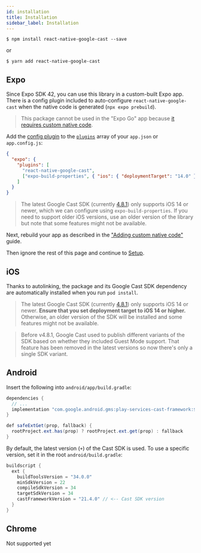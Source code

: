 ```yaml
---
id: installation
title: Installation
sidebar_label: Installation
---
```


`$ npm install react-native-google-cast --save`

or

`$ yarn add react-native-google-cast`

## Expo

Since Expo SDK 42, you can use this library in a custom-built Expo app.
There is a config plugin included to auto-configure `react-native-google-cast` when the native code is generated (`npx expo prebuild`).

> This package cannot be used in the "Expo Go" app because [it requires custom native code](https://docs.expo.io/workflow/customizing/).

Add the [config plugin](https://docs.expo.io/guides/config-plugins/) to the [`plugins`](https://docs.expo.io/versions/latest/config/app/#plugins) array of your `app.json` or `app.config.js`:

```json
{
  "expo": {
    "plugins": [
      "react-native-google-cast",
      ["expo-build-properties", { "ios": { "deploymentTarget": "14.0" } }]
    ]
  }
}
```

> The latest Google Cast SDK (currently [4.8.1](https://developers.google.com/cast/docs/release-notes#april-18,-2024)) only supports iOS 14 or newer, which we can configure using `expo-build-properties`. If you need to support older iOS versions, use an older version of the library but note that some features might not be available.

Next, rebuild your app as described in the ["Adding custom native code"](https://docs.expo.io/workflow/customizing/) guide.

Then ignore the rest of this page and continue to [Setup](setup#expo).

## iOS

Thanks to autolinking, the package and its Google Cast SDK dependency are automatically installed when you run `pod install`.

> The latest Google Cast SDK (currently [4.8.1](https://developers.google.com/cast/docs/release-notes#april-18,-2024)) only supports iOS 14 or newer. **Ensure that you set deployment target to iOS 14 or higher.** Otherwise, an older version of the SDK will be installed and some features might not be available.

> Before v4.8.1, Google Cast used to publish different variants of the SDK based on whether they included Guest Mode support. That feature has been removed in the latest versions so now there's only a single SDK variant.

## Android

Insert the following into `android/app/build.gradle`:

```java
dependencies {
  // ...
  implementation "com.google.android.gms:play-services-cast-framework:${safeExtGet('castFrameworkVersion', '+')}"
}

def safeExtGet(prop, fallback) {
  rootProject.ext.has(prop) ? rootProject.ext.get(prop) : fallback
}
```

By default, the latest version (`+`) of the Cast SDK is used. To use a specific version, set it in the root `android/build.gradle`:

```java
buildscript {
  ext {
    buildToolsVersion = "34.0.0"
    minSdkVersion = 22
    compileSdkVersion = 34
    targetSdkVersion = 34
    castFrameworkVersion = "21.4.0" // <-- Cast SDK version
  }
}
```

## Chrome

Not supported yet
